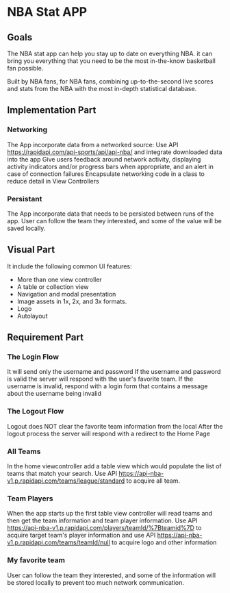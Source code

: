 # NBA Stat APP

## Goals
The NBA stat app can help you stay up to date on everything NBA. it can bring you everything that you need to be the most in-the-know basketball fan possible.


Built by NBA fans, for NBA fans, combining up-to-the-second live scores and stats from the NBA with the most in-depth statistical database.


## Implementation Part

### Networking


The App incorporate data from a networked source:
Use API https://rapidapi.com/api-sports/api/api-nba/ and integrate downloaded data into the app
Give users feedback around network activity, displaying activity indicators and/or progress bars when appropriate, and an alert in case of connection failures
Encapsulate networking code in a class to reduce detail in View Controllers

### Persistant

The App incorporate data that needs to be persisted between runs of the app.
User can follow the team they interested, and some of the value will be saved locally.


## Visual Part

It include the following common UI features:

* More than one view controller
* A table or collection view
* Navigation and modal presentation
* Image assets in 1x, 2x, and 3x formats. 
* Logo
* Autolayout


## Requirement Part

### The Login Flow

It will send only the username and password
If the username and password is valid the server will respond with the user's favorite team.
If the username is invalid, respond with a login form that contains a message about the username being invalid

### The Logout Flow
Logout does NOT clear the favorite team information from the local
After the logout process the server will respond with a redirect to the Home Page

### All Teams
In the home viewcontroller add a table view which would populate the list of teams that match your search. Use API https://api-nba-v1.p.rapidapi.com/teams/league/standard to acquire all team.

### Team Players
When the app starts up the first table view controller will read teams and then get the team information and team player information. Use API https://api-nba-v1.p.rapidapi.com/players/teamId/%7Bteamid%7D to acquire target team's player information and use API https://api-nba-v1.p.rapidapi.com/teams/teamId/null to acquire logo and other information

### My favorite team
User can follow the team they interested, and some of the information will be stored locally to prevent too much network communication.




